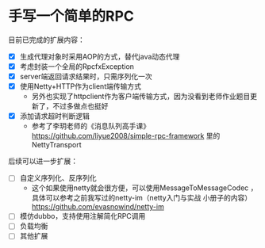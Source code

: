 # 手写一个简单的RPC

目前已完成的扩展内容：

- [X] 生成代理对象时采用AOP的方式，替代java动态代理
- [X] 考虑封装一个全局的RpcfxException
- [X] server端返回请求结果时，只需序列化一次
- [X] 使用Netty+HTTP作为client端传输方式
    - 另外也实现了httpclient作为客户端传输方式，因为没看到老师作业题目更新了，不过多做点也挺好
- [X] 添加请求超时判断逻辑
    - 参考了李玥老师的《消息队列高手课》 https://github.com/liyue2008/simple-rpc-framework  里的 NettyTransport

后续可以进一步扩展：
- [ ] 自定义序列化、反序列化
    - 这个如果使用netty就会很方便，可以使用MessageToMessageCodec ，具体可以参考之前我写过的netty-im（netty入门与实战 小册子的内容） https://github.com/evasnowind/netty-im
- [ ] 模仿dubbo，支持使用注解简化RPC调用
- [ ] 负载均衡
- [ ] 其他扩展